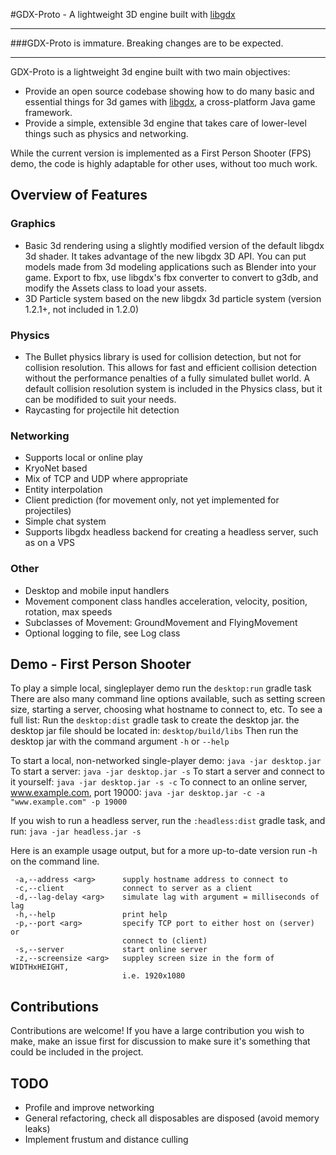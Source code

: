 #GDX-Proto - A lightweight 3D engine built with [libgdx](http://libgdx.badlogicgames.com)

---------------

###GDX-Proto is immature. Breaking changes are to be expected.

-----------

GDX-Proto is a lightweight 3d engine built with two main objectives:
- Provide an open source codebase showing how to do many basic and essential things for 3d games with [libgdx](http://libgdx.badlogicgames.com), a cross-platform Java game framework.
- Provide a simple, extensible 3d engine that takes care of lower-level things such as physics and networking.

While the current version is implemented as a First Person Shooter (FPS) demo, the code is highly adaptable for other uses, without too much work.

## Overview of Features

### Graphics
- Basic 3d rendering using a slightly modified version of the default libgdx 3d shader. It takes advantage of the new libgdx 3D API.  You can put models made from 3d modeling applications such as Blender into your game.  Export to fbx, use libgdx's fbx converter to convert to g3db, and modify the Assets class to load your assets.
- 3D Particle system based on the new libgdx 3d particle system (version 1.2.1+, not included in 1.2.0)

### Physics
- The Bullet physics library is used for collision detection, but not for collision resolution.  This allows for fast and efficient collision detection without the performance penalties of a fully simulated bullet world.  A default collision resolution system is included in the Physics class, but it can be modifided to suit your needs.
- Raycasting for projectile hit detection 

### Networking
- Supports local or online play
- KryoNet based
- Mix of TCP and UDP where appropriate
- Entity interpolation
- Client prediction (for movement only, not yet implemented for projectiles)
- Simple chat system
- Supports libgdx headless backend for creating a headless server, such as on a VPS

### Other
- Desktop and mobile input handlers
- Movement component class handles acceleration, velocity, position, rotation, max speeds
- Subclasses of Movement: GroundMovement and FlyingMovement
- Optional logging to file, see Log class

## Demo - First Person Shooter
To play a simple local, singleplayer demo run the `desktop:run` gradle task
There are also many command line options available, such as setting screen size, starting a server, choosing what hostname to connect to, etc. To see a full list:
Run the `desktop:dist` gradle task to create the desktop jar.
the desktop jar file should be located in: `desktop/build/libs`
Then run the desktop jar with the command argument `-h` or `--help`

To start a local, non-networked single-player demo:
`java -jar desktop.jar`
To start a server:
`java -jar desktop.jar -s`
To start a server and connect to it yourself:
`java -jar desktop.jar -s -c`
To connect to an online server, www.example.com, port 19000:
`java -jar desktop.jar -c -a "www.example.com" -p 19000`

If you wish to run a headless server, run the `:headless:dist` gradle task, and run:
`java -jar headless.jar -s`

Here is an example usage output, but for a more up-to-date version run -h on the command line.
```
 -a,--address <arg>      supply hostname address to connect to
 -c,--client             connect to server as a client
 -d,--lag-delay <arg>    simulate lag with argument = milliseconds of lag
 -h,--help               print help
 -p,--port <arg>         specify TCP port to either host on (server) or
                         connect to (client)
 -s,--server             start online server
 -z,--screensize <arg>   suppley screen size in the form of WIDTHxHEIGHT,
                         i.e. 1920x1080
```

## Contributions
Contributions are welcome! If you have a large contribution you wish to make, make an issue first for discussion to make sure it's something that could be included in the project.

## TODO
- Profile and improve networking
- General refactoring, check all disposables are disposed (avoid memory leaks)
- Implement frustum and distance culling

